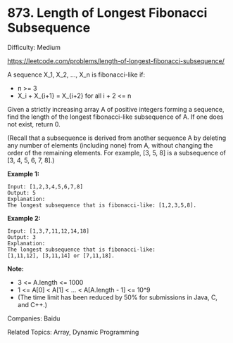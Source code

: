 # 873. Length of Longest Fibonacci Subsequence

Difficulty: Medium

https://leetcode.com/problems/length-of-longest-fibonacci-subsequence/

A sequence X_1, X_2, ..., X_n is fibonacci-like if:

* n >= 3
* X_i + X_{i+1} = X_{i+2} for all i + 2 <= n

Given a strictly increasing array A of positive integers forming a sequence, find the length of the longest fibonacci-like subsequence of A.  If one does not exist, return 0.

(Recall that a subsequence is derived from another sequence A by deleting any number of elements (including none) from A, without changing the order of the remaining elements.  For example, [3, 5, 8] is a subsequence of [3, 4, 5, 6, 7, 8].)

 

**Example 1:**
```
Input: [1,2,3,4,5,6,7,8]
Output: 5
Explanation:
The longest subsequence that is fibonacci-like: [1,2,3,5,8].
```
**Example 2:**
```
Input: [1,3,7,11,12,14,18]
Output: 3
Explanation:
The longest subsequence that is fibonacci-like:
[1,11,12], [3,11,14] or [7,11,18].
``` 

**Note:**

* 3 <= A.length <= 1000
* 1 <= A[0] < A[1] < ... < A[A.length - 1] <= 10^9
* (The time limit has been reduced by 50% for submissions in Java, C, and C++.)

Companies: Baidu

Related Topics: Array, Dynamic Programming
